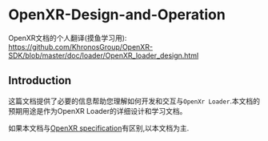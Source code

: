 # OpenXR-Design-and-Operation
OpenXR文档的个人翻译(摸鱼学习用):   
 https://github.com/KhronosGroup/OpenXR-SDK/blob/master/doc/loader/OpenXR_loader_design.html

## Introduction

这篇文档提供了必要的信息帮助您理解如何开发和交互与`OpenXr Loader`.本文档的预期用途是作为OpenXR Loader的详细设计和学习文档。

如果本文档与[OpenXR specification](https://www.khronos.org/registry/OpenXR/ "OpenXR specification")有区别,以本文档为主.
